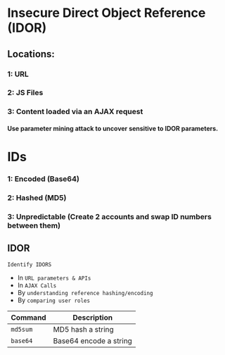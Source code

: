 # Insecure Direct Object Reference (IDOR)

## Locations:

### 1: URL

### 2: JS Files

### 3: Content loaded via an AJAX request

#### Use parameter mining attack to uncover sensitive to IDOR parameters.

# IDs

### 1: Encoded (Base64)

### 2: Hashed (MD5)

### 3: Unpredictable (Create 2 accounts and swap ID numbers between them)


## IDOR

`Identify IDORS`
- In `URL parameters & APIs`
- In `AJAX Calls`
- By `understanding reference hashing/encoding`
- By `comparing user roles`

| **Command**   | **Description**   |
| --------------|-------------------|
| `md5sum` | MD5 hash a string |
| `base64` | Base64 encode a string |
